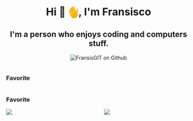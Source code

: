 <h1 align="center">Hi 👋<img align="center" src="assets/wavinghand.gif" width="35">, I'm Fransisco </h1>
<h2 align="center">I'm a person who enjoys coding and computers stuff.</h2>

<p align="center"> <img src="https://komarev.com/ghpvc/?username=FransisGIT&label=Views&color=0e75b6&style=for-the-badge" alt="FransisGIT on Github" /> </p>

<div style="display: flex; flex-direction: row; ">
  <h3 align="right">Favorite </h3>
</div

<div style="display: flex;">
<h3 align="left">Favorite </h3>
<img align="left" src="https://spotify-github-profile.vercel.app/api/view.svg?uid=31ne6p3b7ubdlw277wivafv5hb2q&redirect=true][https://spotify-github-profile.vercel.app/api/view.svg?uid=31ne6p3b7ubdlw277wivafv5hb2q&cover_image=true&theme=default&show_offline=true&background_color=121212&interchange=true&bar_color=53b14f&bar_color_cover=false)" width="47%" >
  
<img align="right" src="https://github.com/FransisGIT/FransisGIT/assets/102639215/e8805a4f-cf02-4c64-a31a-2ba67406aa41" width="47%">
</div>  

 



